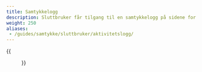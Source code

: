 ```yaml
---
title: Samtykkelogg
description: Sluttbruker får tilgang til en samtykkelogg på sidene for "Profil" som viser hvilke samtykker brukeren har gitt, når de har utløpt, når data har blitt hentet osv. Ved å klikke på "?" ved et gitt samtykke, kan man se hva samtykket gjelder.   
weight: 250
aliases:
 - /guides/samtykke/sluttbruker/aktivitetslogg/
---
```


{{<figure src="samtykkelogg1.png" title="Samtykkelogg" >}}

